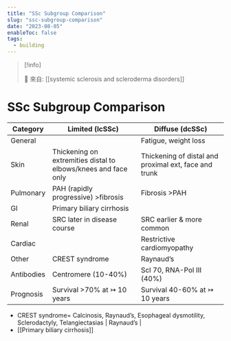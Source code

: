 ```yaml
---
title: "SSc Subgroup Comparison"
slug: "ssc-subgroup-comparison"
date: "2023-08-05"
enableToc: false
tags:
  - building
---
```


> [!info]
>
> 🌱 來自: [[systemic sclerosis and scleroderma disorders]]

# SSc Subgroup Comparison

| Category   | Limited (lcSSc)                                                | Diffuse (dcSSc)                                       |
| ---------- | -------------------------------------------------------------- | ----------------------------------------------------- |
| General    |                                                                | Fatigue, weight loss                                  |
| Skin       | Thickening on extremities distal to elbows/knees and face only | Thickening of distal and proximal ext, face and trunk |
| Pulmonary  | PAH (rapidly progressive) >fibrosis                            | Fibrosis >PAH                                         |
| GI         | Primary biliary cirrhosis                                      |                                                       |
| Renal      | SRC later in disease course                                    | SRC earlier & more common                             |
| Cardiac    |                                                                | Restrictive cardiomyopathy                            |
| Other      | CREST syndrome                                                 | Raynaud’s                                             |
| Antibodies | Centromere (10-40%)                                            | Scl 70, RNA-Pol III (40%)                             |
| Prognosis  | Survival >70% at ↣ 10 years                                    | Survival 40-60% at ↣ 10 years                         |

- CREST syndrome= Calcinosis, Raynaud’s, Esophageal dysmotility, Sclerodactyly, Telangiectasias | Raynaud’s |
- [[Primary biliary cirrhosis]]
